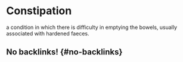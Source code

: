 # Constipation


a condition in which there is difficulty in emptying the bowels, usually associated with hardened faeces.


## No backlinks! {#no-backlinks}
